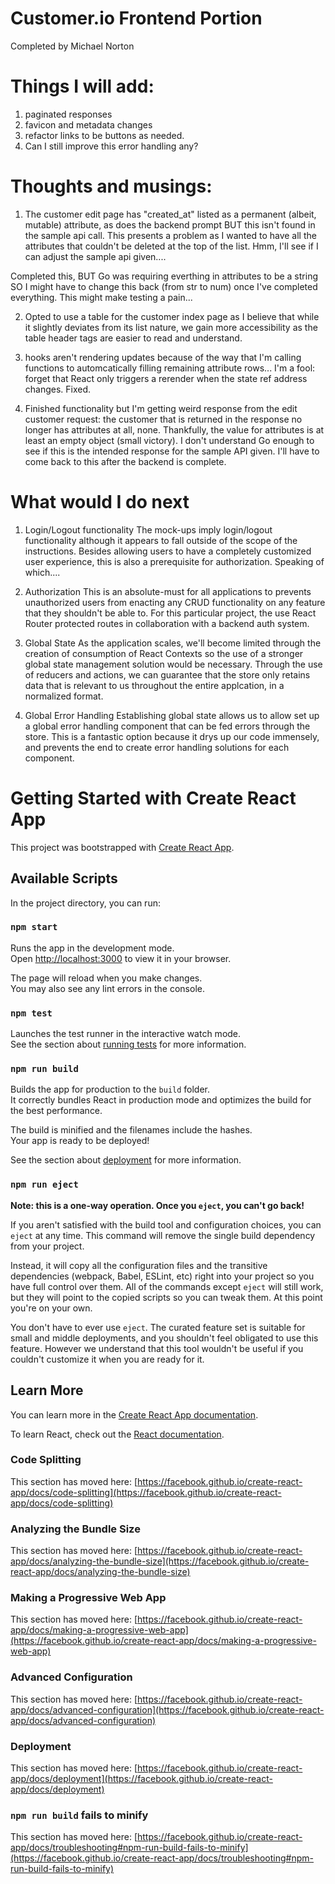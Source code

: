 # Customer.io Frontend Portion
Completed by Michael Norton

# Things I will add:

1. paginated responses
2. favicon and metadata changes
3. refactor links to be buttons as needed.
4. Can I still improve this error handling any?

# Thoughts and musings:
1. The customer edit page has "created_at" listed as a permanent (albeit, mutable) attribute, as does the backend prompt BUT this isn't found in the sample api call. This presents a problem as I wanted to have all the attributes that couldn't be deleted at the top of the list. Hmm, I'll see if I can adjust the sample api given.... 

Completed this, BUT Go was requiring everthing in attributes to be a string SO I might have to change this back (from str to num) once I've completed everything. This might make testing a pain...

2. Opted to use a table for the customer index page as I believe that while it slightly deviates from its list nature, we gain more accessibility as the table header tags are easier to read and understand. 

3. hooks aren't rendering updates because of the way that I'm calling functions to automcatically filling remaining attribute rows... I'm a fool: forget that React only triggers a rerender when the state ref address changes. Fixed.

4. Finished functionality but I'm getting weird response from the edit customer request: the customer that is returned in the response no longer has attributes at all, none. Thankfully, the value for attributes is at least an empty object (small victory). I don't understand Go enough to see if this is the intended response for the sample API given. I'll have to come back to this after the backend is complete. 

# What would I do next

1. Login/Logout functionality 
The mock-ups imply login/logout functionality although it appears to fall outside of the scope of the instructions. Besides allowing users to have a completely customized user experience, this is also a prerequisite for authorization. Speaking of which.... 

2. Authorization
This is an absolute-must for all applications to prevents unauthorized users from enacting any CRUD functionality on any feature that they shouldn't be able to. For this particular project, the use React Router protected routes in collaboration with a backend auth system.

3. Global State
As the application scales, we'll become limited through the creation of consumption of React Contexts so the use of a stronger global state management solution would be necessary. Through the use of reducers and actions, we can guarantee that the store only retains data that is relevant to us throughout the entire applcation, in a normalized format.

4. Global Error Handling
Establishing global state allows us to allow set up a global error handling component that can be fed errors through the store. This is a fantastic option because it drys up our code immensely, and prevents the end to create error handling solutions for each component.







# Getting Started with Create React App

This project was bootstrapped with [Create React App](https://github.com/facebook/create-react-app).

## Available Scripts

In the project directory, you can run:

### `npm start`

Runs the app in the development mode.\
Open [http://localhost:3000](http://localhost:3000) to view it in your browser.

The page will reload when you make changes.\
You may also see any lint errors in the console.

### `npm test`

Launches the test runner in the interactive watch mode.\
See the section about [running tests](https://facebook.github.io/create-react-app/docs/running-tests) for more information.

### `npm run build`

Builds the app for production to the `build` folder.\
It correctly bundles React in production mode and optimizes the build for the best performance.

The build is minified and the filenames include the hashes.\
Your app is ready to be deployed!

See the section about [deployment](https://facebook.github.io/create-react-app/docs/deployment) for more information.

### `npm run eject`

**Note: this is a one-way operation. Once you `eject`, you can't go back!**

If you aren't satisfied with the build tool and configuration choices, you can `eject` at any time. This command will remove the single build dependency from your project.

Instead, it will copy all the configuration files and the transitive dependencies (webpack, Babel, ESLint, etc) right into your project so you have full control over them. All of the commands except `eject` will still work, but they will point to the copied scripts so you can tweak them. At this point you're on your own.

You don't have to ever use `eject`. The curated feature set is suitable for small and middle deployments, and you shouldn't feel obligated to use this feature. However we understand that this tool wouldn't be useful if you couldn't customize it when you are ready for it.

## Learn More

You can learn more in the [Create React App documentation](https://facebook.github.io/create-react-app/docs/getting-started).

To learn React, check out the [React documentation](https://reactjs.org/).

### Code Splitting

This section has moved here: [https://facebook.github.io/create-react-app/docs/code-splitting](https://facebook.github.io/create-react-app/docs/code-splitting)

### Analyzing the Bundle Size

This section has moved here: [https://facebook.github.io/create-react-app/docs/analyzing-the-bundle-size](https://facebook.github.io/create-react-app/docs/analyzing-the-bundle-size)

### Making a Progressive Web App

This section has moved here: [https://facebook.github.io/create-react-app/docs/making-a-progressive-web-app](https://facebook.github.io/create-react-app/docs/making-a-progressive-web-app)

### Advanced Configuration

This section has moved here: [https://facebook.github.io/create-react-app/docs/advanced-configuration](https://facebook.github.io/create-react-app/docs/advanced-configuration)

### Deployment

This section has moved here: [https://facebook.github.io/create-react-app/docs/deployment](https://facebook.github.io/create-react-app/docs/deployment)

### `npm run build` fails to minify

This section has moved here: [https://facebook.github.io/create-react-app/docs/troubleshooting#npm-run-build-fails-to-minify](https://facebook.github.io/create-react-app/docs/troubleshooting#npm-run-build-fails-to-minify)
